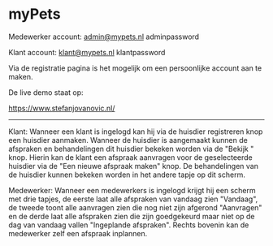 # myPets

Medewerker account:
admin@mypets.nl
adminpassword

Klant account:
klant@mypets.nl
klantpassword

Via de registratie pagina is het mogelijk om een persoonlijke account aan te maken.

De live demo staat op:

https://www.stefanjovanovic.nl/

______________________

Klant:
Wanneer een klant is ingelogd kan hij via de huisdier registreren knop een huisdier aanmaken. Wanneer de huisdier is aangemaakt kunnen de afspraken en behandelingen dit huisdier bekeken worden via de "Bekijk <huisdier>" knop. Hierin kan de klant een afspraak aanvragen voor de geselecteerde huisdier via de "Een nieuwe afspraak maken" knop. De behandelingen van de huisdier kunnen bekeken worden in het andere tapje op dit scherm.
 
Medewerker:
Wanneer een medewerkers is ingelogd krijgt hij een scherm met drie tapjes, de eerste laat alle afspraken van vandaag zien "Vandaag", de tweede toont alle aanvragen zien die nog niet zijn afgerond "Aanvragen" en de derde laat alle afspraken zien die zijn goedgekeurd maar niet op de dag van vandaag vallen "Ingeplande afspraken". Rechts bovenin kan de medewerker zelf een afspraak inplannen.

